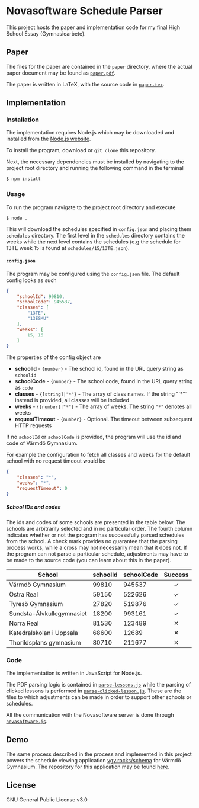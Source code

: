 # Novasoftware Schedule Parser

This project hosts the paper and implementation code for my final High School Essay (Gymnasiearbete).

## Paper
The files for the paper are contained in the `paper` directory, where the actual paper document may be found as [`paper.pdf`](https://github.com/johnrapp/novasoftware-schedule-parser/blob/master/paper/paper.pdf).

The paper is written in LaTeX, with the source code in [`paper.tex`](https://github.com/johnrapp/novasoftware-schedule-parser/blob/master/paper/paper.tex).

## Implementation

### Installation
The implementation requires Node.js which may be downloaded and installed from the [Node.js website](https://nodejs.org/en/download/).

To install the program, download or `git clone` this repository.

Next, the necessary dependencies must be installed by navigating to the project root directory and running the following command in the terminal
```sh
$ npm install
```

### Usage

To run the program navigate to the project root directory and execute
```sh
$ node .
```
This will download the schedules specified in `config.json` and placing them `schedules` directory. The first level in the `schedules` directory contains the weeks while the next level contains the schedules (e.g the schedule for 13TE week 15 is found at `schedules/15/13TE.json`).

#### `config.json`
The program may be configured using the `config.json` file. The default config looks as such

```json
{
	"schoolId": 99810,
	"schoolCode": 945537,
	"classes": [
		"13TE",
		"13ESMU"
	],
	"weeks": [
		15, 16
	]
}
```
The properties of the config object are
* **schoolId** - `{number}` - The school id, found in the URL query string as `schoolid`
* **schoolCode** - `{number}` - The school code, found in the URL query string as `code`
* **classes** - `{[string]|"*"}` - The array of class names. If the string "'*"` instead is provided, all classes will be included
* **weeks** - `{[number]|"*"}` - The array of weeks. The string `"*"` denotes all weeks
* **requestTimeout** - `{number}` - Optional. The timeout between subsequent HTTP requests

If no `schoolId` or `schoolCode` is provided, the program will use the id and code of Värmdö Gymnasium.

For example the configuration to fetch all classes and weeks for the default school with no request timeout would be
```json
{
	"classes": "*",
	"weeks": "*",
	"requestTimeout": 0
}
```

##### School IDs and codes
The ids and codes of some schools are presented in the table below. The schools are arbitrarily selected and in no particular order. The fourth column indicates whether or not the program has successfully parsed schedules from the school. A check mark provides no guarantee that the parsing process works, while a cross may not necessarily mean that it does not. If the program can not parse a particular schedule, adjustments may have to be made to the source code (you can learn about this in the paper).

| School                    | schoolId | schoolCode | Success |
|---------------------------|----------|------------|:-------:|
| Värmdö Gymnasium          | 99810    | 945537     |    ✓    |
| Östra Real                | 59150    | 522626     |    ✓    |
| Tyresö Gymnasium          | 27820    | 519876     |    ✓    |
| Sundsta-Älvkullegymnasiet | 18200    | 993161     |    ✓    |
| Norra Real                | 81530    | 123489     |    ✕    |
| Katedralskolan i Uppsala  | 68600    | 12689      |    ✕    |
| Thorildsplans gymnasium   | 80710    | 211677     |    ✕    |

### Code
The implementation is written in JavaScript for Node.js.

The PDF parsing logic is contained in [`parse-lessons.js`](https://github.com/johnrapp/novasoftware-schedule-parser/blob/master/parse-lessons.js) while the parsing of clicked lessons is performed in [`parse-clicked-lesson.js`](https://github.com/johnrapp/novasoftware-schedule-parser/blob/master/parse-clicked-lesson.js). These are the files to which adjustments can be made in order to support other schools or schedules.

All the communication with the Novasoftware server is done through [`novasoftware.js`](https://github.com/johnrapp/novasoftware-schedule-parser/blob/master/novasoftware.js).

## Demo
The same process described in the process and implemented in this project powers the schedule viewing application [vgy.rocks/schema](http://vgy.rocks/schema) for Värmdö Gymnasium. The repository for this application may be found [here](https://github.com/johnrapp/schedule-parser/).

## License
GNU General Public License v3.0